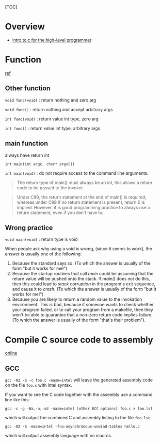 [TOC]

# Overview
- [Intro to c for the high-level programmer](https://github.com/charles-l/intro_to_c_slideshow)

# Function
[ref](http://users.aber.ac.uk/auj/voidmain.cgi)

## Other function
`void func(void)` : return nothing and zero arg

`void func()` : return nothing and accept arbitrary args

`int func(void)` : return value int type, zero arg

`int func()` : return value int type, arbitrary args

## main function
always have return int

`int main(int argc, char* argv[])`

`int main(void)` : do not require access to the command line arguments.
>The return type of main() must always be an int, this allows a return code to be passed to the invoker.

>Under C89, the return statement at the end of main() is required, whereas under C99 if no return statement is present, return 0 is implied. However, it is good programming practice to always use a return statement, even if you don't have to.

## Wrong practice
`void main(void)` : return type is void

When people ask why using a void is wrong, (since it seems to work), the answer is usually one of the following:

1. Because the standard says so. (To which the answer is usually of the form "but it works for me!")
2. Because the startup routines that call *main* could be assuming that the return value will be pushed onto the stack. If *main()* does not do this, then this could lead to *stack corruption* in the program's exit sequence, and cause it to *crash*. (To which the answer is usually of the form "but it works for me!")
3. Because you are likely to return a random value to the invokation environment. This is bad, because if someone wants to check whether your program failed, or to call your program from a makefile, then they won't be able to guarantee that a non-zero return code implies failure. (To which the answer is usually of the form "that's their problem").

# Compile C source code to assembly
[online](http://assembly.ynh.io/)

## GCC
`gcc -O2 -S -c foo.c -masm=intel` will leave the generated assembly code on the file `foo.s` with Intel syntax.

If you want to see the C code together with the assembly use a command line like this:

`gcc -c -g -Wa,-a,-ad -masm=intel [other GCC options] foo.c > foo.lst`

which will output the combined C and assembly listing to the file `foo.lst`

`gcc -O2 -S -masm=intel -fno-asynchronous-unwind-tables hello.c`

which will output assembly language with no macros.
